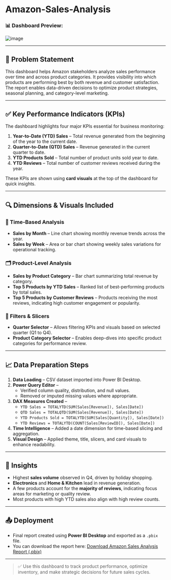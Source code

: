 # Amazon-Sales-Analysis

### 📊 Dashboard Preview: 

![image](https://github.com/user-attachments/assets/fa516128-b105-4e65-bad5-fce57c37f3d2)

---

## 🧩 Problem Statement

This dashboard helps Amazon stakeholders analyze sales performance over time and across product categories. It provides visibility into which products are performing best by both revenue and customer satisfaction. The report enables data-driven decisions to optimize product strategies, seasonal planning, and category-level marketing.

---

## ✅ Key Performance Indicators (KPIs)

The dashboard highlights four major KPIs essential for business monitoring:

1. **Year-to-Date (YTD) Sales** – Total revenue generated from the beginning of the year to the current date.
2. **Quarter-to-Date (QTD) Sales** – Revenue generated in the current quarter to date.
3. **YTD Products Sold** – Total number of product units sold year to date.
4. **YTD Reviews** – Total number of customer reviews received during the year.

These KPIs are shown using **card visuals** at the top of the dashboard for quick insights.

---

## 🔍 Dimensions & Visuals Included

### 📅 Time-Based Analysis

- **Sales by Month** – Line chart showing monthly revenue trends across the year.
- **Sales by Week** – Area or bar chart showing weekly sales variations for operational tracking.

### 🗂 Product-Level Analysis

- **Sales by Product Category** – Bar chart summarizing total revenue by category.
- **Top 5 Products by YTD Sales** – Ranked list of best-performing products by total sales.
- **Top 5 Products by Customer Reviews** – Products receiving the most reviews, indicating high customer engagement or popularity.

### 🧮 Filters & Slicers

- **Quarter Selector** – Allows filtering KPIs and visuals based on selected quarter (Q1 to Q4).
- **Product Category Selector** – Enables deep-dives into specific product categories for performance review.

---

## 📈 Data Preparation Steps

1. **Data Loading** – CSV dataset imported into Power BI Desktop.
2. **Power Query Editor** – 
   - Verified column quality, distribution, and null values.
   - Removed or imputed missing values where appropriate.
3. **DAX Measures Created** –
   - `YTD Sales = TOTALYTD(SUM(Sales[Revenue]), Sales[Date])`
   - `QTD Sales = TOTALQTD(SUM(Sales[Revenue]), Sales[Date])`
   - `YTD Products Sold = TOTALYTD(SUM(Sales[Quantity]), Sales[Date])`
   - `YTD Reviews = TOTALYTD(COUNT(Sales[ReviewID]), Sales[Date])`
4. **Time Intelligence** – Added a date dimension for time-based slicing and aggregation.
5. **Visual Design** – Applied theme, title, slicers, and card visuals to enhance readability.

---

## 📌 Insights

- Highest **sales volume** observed in Q4, driven by holiday shopping.
- **Electronics** and **Home & Kitchen** lead in revenue generation.
- A few products account for the **majority of reviews**, indicating focus areas for marketing or quality review.
- Most products with high YTD sales also align with high review counts.

---

## 📤 Deployment

- Final report created using **Power BI Desktop** and exported as a `.pbix` file.
- You can download the report here: [Download Amazon Sales Analysis Report (.pbix)](https://github.com/shubhangi-singh6/Amazon-Sales-Analysis/raw/refs/heads/main/Amazon%20Sales%20Analysis.pbix)

---

> ✅ Use this dashboard to track product performance, optimize inventory, and make strategic decisions for future sales cycles.
